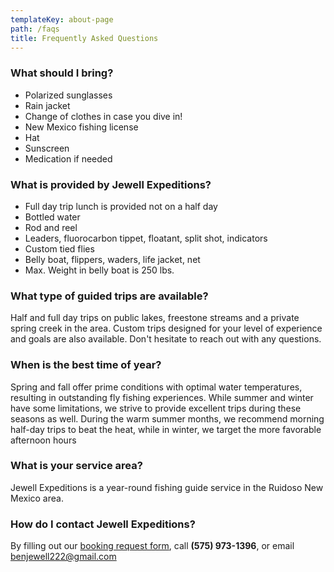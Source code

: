 ```yaml
---
templateKey: about-page
path: /faqs
title: Frequently Asked Questions
---
```

### What should I bring?

* Polarized sunglasses
* Rain jacket
* Change of clothes in case you dive in!
* New Mexico fishing license
* Hat
* Sunscreen
* Medication if needed



### W﻿hat is provided by Jewell Expeditions?

* Full day trip lunch is provided not on a half day
* Bottled water
* Rod and reel
* Leaders, fluorocarbon tippet, floatant, split shot, indicators
* Custom tied flies
* Belly boat, flippers, waders, life jacket, net
* Max. Weight in belly boat is 250 lbs.



### W﻿hat type of guided trips are available?

Half and full day trips on public lakes, freestone streams and a private spring creek in the area.  Custom trips designed for your level of experience and goals are also available.  Don't hesitate to reach out with any questions.



### W﻿hen is the best time of year?

Spring and fall offer prime conditions with optimal water temperatures, resulting in outstanding fly fishing experiences. While summer and winter have some limitations, we strive to provide excellent trips during these seasons as well. During the warm summer months, we recommend morning half-day trips to beat the heat, while in winter, we target the more favorable afternoon hours



### W﻿hat is your service area?

Jewell Expeditions is a year-round fishing guide service in the Ruidoso New Mexico area.



### H﻿ow do I contact Jewell Expeditions?

By filling out our [booking request form](/contact),  call **(575) 973-1396**, or email [benjewell222@gmail.com](mailto:benjewell222@gmail.com)